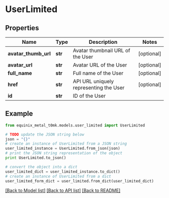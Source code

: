 # UserLimited


## Properties
Name | Type | Description | Notes
------------ | ------------- | ------------- | -------------
**avatar_thumb_url** | **str** | Avatar thumbnail URL of the User | [optional] 
**avatar_url** | **str** | Avatar URL of the User | [optional] 
**full_name** | **str** | Full name of the User | [optional] 
**href** | **str** | API URL uniquely representing the User | [optional] 
**id** | **str** | ID of the User | 

## Example

```python
from equinix_metal_t0mk.models.user_limited import UserLimited

# TODO update the JSON string below
json = "{}"
# create an instance of UserLimited from a JSON string
user_limited_instance = UserLimited.from_json(json)
# print the JSON string representation of the object
print UserLimited.to_json()

# convert the object into a dict
user_limited_dict = user_limited_instance.to_dict()
# create an instance of UserLimited from a dict
user_limited_form_dict = user_limited.from_dict(user_limited_dict)
```
[[Back to Model list]](../README.md#documentation-for-models) [[Back to API list]](../README.md#documentation-for-api-endpoints) [[Back to README]](../README.md)


